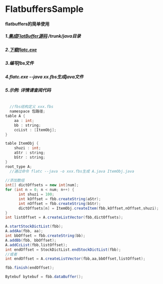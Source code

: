 # FlatbuffersSample

#### flatbuffers的简单使用

##### 1.[集成FlatBuffer源码](https://github.com/google/flatbuffers) /trunk/java目录

##### 2.[下载flatc.exe](https://github.com/google/flatbuffers/releases)

##### 3.编写fbs文件

##### 4.flatc.exe --java xx.fbs生成java文件

##### 5.示例: 详情请查阅代码

   ```Java
   
   //fbs结构定义 xxx.fbs
   namespace 包路径;
   table A {
       aa : int;
       bb : string;
       ccList : [ItemObj];
   }
   
   table ItemObj {
       shuzi : int;
       aStr : string;
       bStr : string;
   }
   root_type A;
   //通过命令 flatc --java -o xxx.fbs生成 A.java ItemObj.java
   
   //添加数组
   int[] dictOffsets = new int[num];
   for (int n = 0; n < num; n++) {
       int shuzi = 100;
       int kOffset = fbb.createString(aStr);
       int nOffset = fbb.createString(bStr);
       dictOffsets[n] = ItemObj.createItem(fbb,kOffset,nOffset,shuzi);
   }
   int listOffset = A.createListVector(fbb,dictOffsets);
   
   A.startStockDictList(fbb);
   A.addAa(fbb, aa);
   int bbOffset = fbb.createString(bb);
   A.addBb(fbb, bbOffset);
   A.addCcList(fbb,listOffset);
   int endOffset = StockDictList.endStockDictList(fbb);
   //或者
   int endOffset = A.createListVector(fbb,aa,bbOffset,listOffset);
   
   fbb.finish(endOffset);
   
   Bytebuf bytebuf = fbb.dataBuffer();

